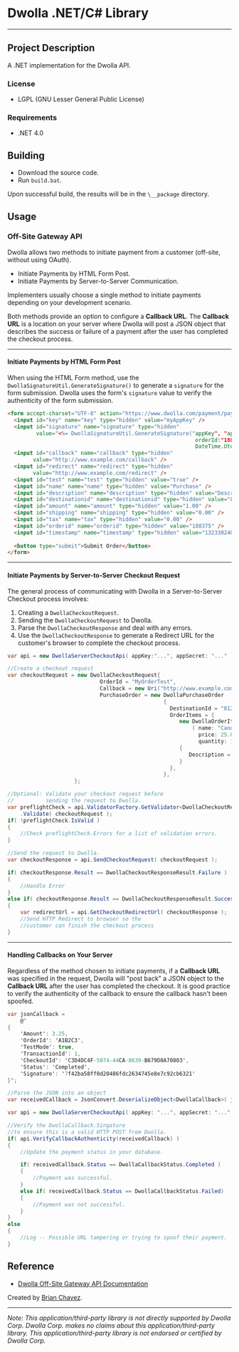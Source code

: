 Dwolla .NET/C# Library
======================
----------------------

Project Description
-------------------
A .NET implementation for the Dwolla API.

### License
* LGPL (GNU Lesser General Public License)

### Requirements
* .NET 4.0

Building
--------
* Download the source code.
* Run `build.bat`.

Upon successful build, the results will be in the `\__package` directory.

Usage
-----
### Off-Site Gateway API
Dwolla allows two methods to initiate payment from a customer (off-site, without using OAuth).

* Initiate Payments by HTML Form Post.
* Initiate Payments by Server-to-Server Communication.

Implementers usually choose a single method to initiate payments depending on your development scenario.

Both methods provide an option to configure a **Callback URL**. The **Callback URL** is a location on your server where Dwolla will post a JSON object that describes the success or failure of a payment after the user has completed the checkout process.

----
#### Initiate Payments by HTML Form Post
When using the HTML Form method, use the `DwollaSignatureUtil.GenerateSignature()` to generate a `signature` for the form submission. Dwolla uses the form's `signature` value to verify the authenticity of the form submission.

```html
<form accept-charset="UTF-8" action="https://www.dwolla.com/payment/pay" method="post">
  <input id="key" name="key" type="hidden" value="myAppKey" />
  <input id="signature" name="signature" type="hidden" 
         value="<%= DwollaSignatureUtil.GenerateSignature("appKey", "appSecret",
                                                           orderId:"188375",
                                                           DateTime.UtcNow); %>" />
  <input id="callback" name="callback" type="hidden" 
        value="http://www.example.com/callback" />
  <input id="redirect" name="redirect" type="hidden" 
        value="http://www.example.com/redirect" />
  <input id="test" name="test" type="hidden" value="true" />
  <input id="name" name="name" type="hidden" value="Purchase" />
  <input id="description" name="description" type="hidden" value="Description" />
  <input id="destinationid" name="destinationid" type="hidden" value="812-111-1111" />
  <input id="amount" name="amount" type="hidden" value="1.00" />
  <input id="shipping" name="shipping" type="hidden" value="0.00" />
  <input id="tax" name="tax" type="hidden" value="0.00" />
  <input id="orderid" name="orderid" type="hidden" value="188375" />
  <input id="timestamp" name="timestamp" type="hidden" value="1323302400" />
	    
  <button type="submit">Submit Order</button>
</form>
```

----
#### Initiate Payments by Server-to-Server Checkout Request
The general process of communicating with Dwolla in a Server-to-Server Checkout process involves:

1. Creating a `DwollaCheckoutRequest`.
2. Sending the `DwollaCheckoutRequest` to Dwolla.
3. Parse the `DwollaCheckoutResponse` and deal with any errors.
4. Use the `DwollaCheckoutResponse` to generate a Redirect URL for the customer's browser to complete the checkout process.

```csharp
var api = new DwollaServerCheckoutApi( appKey:"...", appSecret: "..." );

//Create a checkout request
var checkoutRequest = new DwollaCheckoutRequest{
                             OrderId = "MyOrderTest",
                             Callback = new Uri("http://www.example.com/order-callback")
                             PurchaseOrder = new DwollaPurchaseOrder
                                                 {
                                                   DestinationId = "812-111-1111",
                                                   OrderItems = { 
                                                      new DwollaOrderItem
                                                          ( name: "Candy Bar",
                                                            price: 25.00m,
                                                            quantity: 1 )
                                                      {
                                                         Description = "Expensive Candy Bar",
                                                      }
                                                   },     
                                                 },
                     };

//Optional: Validate your checkout request before
//          sending the request to Dwolla.
var preflightCheck = api.ValidatorFactory.GetValidator<DwollaCheckoutRequest>()
    .Validate( checkoutRequest );
if( !preflightCheck.IsValid )
{
    //Check preflightCheck.Errors for a list of validation errors.
}

//Send the request to Dwolla.
var checkoutResponse = api.SendCheckoutRequest( checkoutRequest );

if( checkoutResponse.Result == DwollaCheckoutResponseResult.Failure )
{
    //Handle Error
}
else if( checkoutResponse.Result == DwollaCheckoutResponseResult.Success)
{
    var redirectUrl = api.GetCheckoutRedirectUrl( checkoutResponse );
    //Send HTTP Redirect to browser so the 
    //customer can finish the checkout process
}
```

-------
#### Handling Callbacks on Your Server
Regardless of the method chosen to initiate payments, if a **Callback URL** was specified in the request, Dwolla will "post back" a JSON object to the **Callback URL** after the user has completed the checkout.  It is good practice to verify the authenticity of the callback to ensure the callback hasn't been spoofed.

```csharp
var jsonCallback =
    @"
{
    'Amount': 3.25,
    'OrderId': 'A1B2C3',
    'TestMode': true,
    'TransactionId': 1,
    'CheckoutId': 'C3D4DC4F-5074-44CA-8639-B679D0A70803',
    'Status': 'Completed',
    'Signature': '7f42ba58ff0d20486fdc2634745e8e7c92cb6321'
}";

//Parse the JSON into an object
var receivedCallback = JsonConvert.DeserializeObject<DwollaCallback>( jsonCallback );

var api = new DwollaServerCheckoutApi( appKey: "...", appSecret: "..." );

//Verify the DwollaCallback.Singature
//to ensure this is a valid HTTP POST from Dwolla.
if( api.VerifyCallbackAuthenticity(receivedCallback) )
{
    //Update the payment status in your database.

    if( receivedCallback.Status == DwollaCallbackStatus.Completed )
    {
        //Payment was successful.
    }
    else if( receivedCallback.Status == DwollaCallbackStatus.Failed)
    {
        //Payment was not successful.
    }
}
else
{
    //Log -- Possible URL tampering or trying to spoof their payment.
}
```

Reference
---------
* [Dwolla Off-Site Gateway API Documentation](https://www.dwolla.com/developers/offsitegateway)


Created by [Brian Chavez](http://bchavez.bitarmory.com).

---

*Note: This application/third-party library is not directly supported by Dwolla Corp.  Dwolla Corp. makes no claims about this application/third-party library.  This application/third-party library is not endorsed or certified by Dwolla Corp.*
